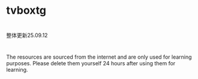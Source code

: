 # tvboxtg
#
整体更新25.09.12
# 
The resources are sourced from the internet and are only used for learning purposes. Please delete them yourself 24 hours after using them for learning.